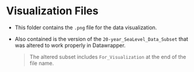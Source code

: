 # Visualization Files
- This folder contains the `.png` file for the data visualization.

- Also contained is the version of the `20-year_SeaLevel_Data_Subset` that was altered to work properly in Datawrapper.

  >The altered subset includes `For_Visualization` at the end of the file name.
